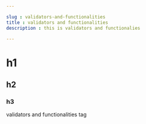 ```yaml
---

slug : validators-and-functionalities
title : validators and functionalities
description : this is validators and functionalies

---
```


# h1

## h2

### h3


validators and functionalities tag